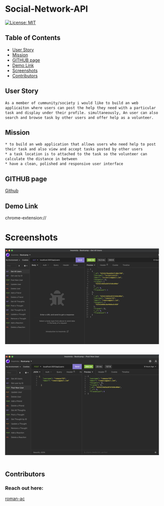 
# Social-Network-API

[![License: MIT](https://img.shields.io/badge/License-MIT-yellow.svg)](https://opensource.org/licenses/MIT)

## Table of Contents
  * [User Story](#user-story)
  * [Mission](#mission)
  * [GITHUB page](#github-page)
  * [Demo Link](#demo-link)
  * [Screenshots](#screenshots)
  * [Contributors](#contributors)

## User Story

    As a member of cummunity/society i would like to build an web applicaiton where users can post the help they need with a particular task and display under their profile. simultaneously, An user can also search and browse task by other users and offer help as a volunteer.
    

## Mission
    * to build an web application that allows users who need help to post their task and also view and accept tasks posted by other users
    * a task location is to attached to the task so the volunteer can calculate the distance in between
    * have a clean, polished and responsive user interface


## GITHUB page

[Github](https://github.com/roman-ac/social-network-api-by-roman-ac)

## Demo Link

chrome-extension://

# Screenshots

![screenshot](./assets/screenshot.png)
<br /> 
<br /> 

![screenshot](./assets/screenshot1.png)
<br /> 
<br /> 


## Contributors
  ### Reach out here: 
  [roman-ac](https://github.com/roman-ac)